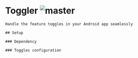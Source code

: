 # Toggler  ![master](https://github.com/ponsuyambu/Toggler/workflows/master/badge.svg?branch=master)

    Handle the feature toggles in your Android app seamlessly

    ## Setup

    ### Dependency

    ### Toggles configuration

